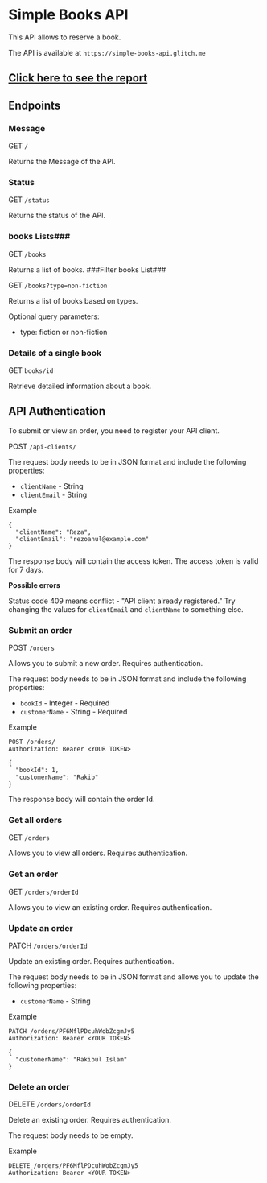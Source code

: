 # Simple Books API #

This API allows to reserve a book.

The API is available at `https://simple-books-api.glitch.me`

## [Click here to see the report]()

## Endpoints ##

### Message ###

GET `/`

Returns the Message of the API.

### Status ###

GET `/status`

Returns the status of the API.

### books Lists###

GET `/books`

Returns a list of books.
###Filter books List###

GET `/books?type=non-fiction`

Returns a list of books based on types.

Optional query parameters:

- type: fiction or non-fiction

### Details of a single book ###

GET `books/id`

Retrieve detailed information about a book.


## API Authentication ##

To submit or view an order, you need to register your API client.

POST `/api-clients/`

The request body needs to be in JSON format and include the following properties:

 - `clientName` - String
 - `clientEmail` - String

 Example

 ```
{
   "clientName": "Reza",
   "clientEmail": "rezoanul@example.com"
}
 ```

The response body will contain the access token. The access token is valid for 7 days.

**Possible errors**

Status code 409 means conflict - "API client already registered." Try changing the values for `clientEmail` and `clientName` to something else.


### Submit an order ###

POST `/orders`

Allows you to submit a new order. Requires authentication.

The request body needs to be in JSON format and include the following properties:

 - `bookId` - Integer - Required
 - `customerName` - String - Required

Example
```
POST /orders/
Authorization: Bearer <YOUR TOKEN>

{
  "bookId": 1,
  "customerName": "Rakib"
}
```

The response body will contain the order Id.

### Get all orders ###

GET `/orders`

Allows you to view all orders. Requires authentication.

### Get an order ###

GET `/orders/orderId`

Allows you to view an existing order. Requires authentication.

### Update an order ###

PATCH `/orders/orderId`

Update an existing order. Requires authentication.

The request body needs to be in JSON format and allows you to update the following properties:

 - `customerName` - String

 Example
```
PATCH /orders/PF6MflPDcuhWobZcgmJy5
Authorization: Bearer <YOUR TOKEN>

{
  "customerName": "Rakibul Islam"
}
```

### Delete an order ###

DELETE `/orders/orderId`

Delete an existing order. Requires authentication.

The request body needs to be empty.

 Example
```
DELETE /orders/PF6MflPDcuhWobZcgmJy5
Authorization: Bearer <YOUR TOKEN>
```
